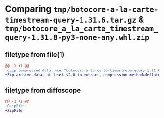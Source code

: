 # Comparing `tmp/botocore-a-la-carte-timestream-query-1.31.6.tar.gz` & `tmp/botocore_a_la_carte_timestream_query-1.31.8-py3-none-any.whl.zip`

## filetype from file(1)

```diff
@@ -1 +1 @@
-gzip compressed data, was "botocore-a-la-carte-timestream-query-1.31.6.tar", last modified: Thu Jul 20 01:20:44 2023, max compression
+Zip archive data, at least v2.0 to extract, compression method=deflate
```

## filetype from diffoscope

```diff
@@ -1 +1 @@
-GzipFile
+ZipFile
```

